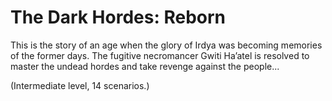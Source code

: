 # The Dark Hordes: Reborn

This is the story of an age when the glory of Irdya was becoming memories of the former days. The fugitive necromancer Gwiti Ha’atel is resolved to master the undead hordes and take revenge against the people...

(Intermediate level, 14 scenarios.)
